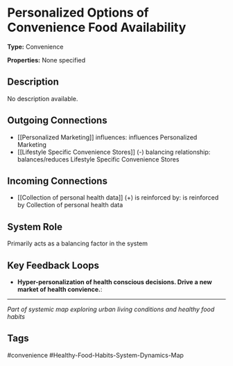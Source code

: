 # Personalized Options of Convenience Food Availability

**Type:** Convenience

**Properties:** None specified

## Description
No description available.

## Outgoing Connections
- [[Personalized Marketing]] influences: influences Personalized Marketing
- [[Lifestyle Specific Convenience Stores]] (-) balancing relationship: balances/reduces Lifestyle Specific Convenience Stores

## Incoming Connections
- [[Collection of personal health data]] (+) is reinforced by: is reinforced by Collection of personal health data

## System Role
Primarily acts as a balancing factor in the system

## Key Feedback Loops
- **Hyper-personalization of health conscious decisions. Drive a new market of health convience.**: 

---
*Part of systemic map exploring urban living conditions and healthy food habits*

## Tags
#convenience #Healthy-Food-Habits-System-Dynamics-Map
